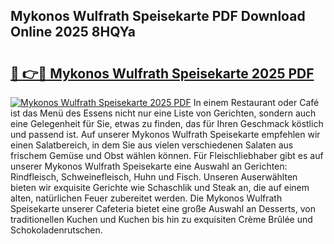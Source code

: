 ## Mykonos Wulfrath Speisekarte PDF Download Online 2025 8HQYa

# <h2><a href="http://gcc0lam.nevu.top/?p=Mykonos+Wulfrath+Speisekarte">🔗 👉🔴 Mykonos Wulfrath Speisekarte 2025 PDF</a></h2>

[![Mykonos Wulfrath Speisekarte 2025 PDF](https://i.imgur.com/dBaPXMq.png)](http://gcc0lam.nevu.top/?p=Mykonos+Wulfrath+Speisekarte)
In einem Restaurant oder Café ist das Menü des Essens nicht nur eine Liste von Gerichten, sondern auch eine Gelegenheit für Sie, etwas zu finden, das für Ihren Geschmack köstlich und passend ist. Auf unserer Mykonos Wulfrath Speisekarte empfehlen wir einen Salatbereich, in dem Sie aus vielen verschiedenen Salaten aus frischem Gemüse und Obst wählen können. Für Fleischliebhaber gibt es auf unserer Mykonos Wulfrath Speisekarte eine Auswahl an Gerichten: Rindfleisch, Schweinefleisch, Huhn und Fisch. Unseren Auserwählten bieten wir exquisite Gerichte wie Schaschlik und Steak an, die auf einem alten, natürlichen Feuer zubereitet werden. Die Mykonos Wulfrath Speisekarte unserer Cafeteria bietet eine große Auswahl an Desserts, von traditionellen Kuchen und Kuchen bis hin zu exquisiten Crème Brûlée und Schokoladenrutschen.
